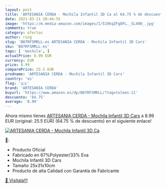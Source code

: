 ```yaml
---
layout: post
title: 'ARTESANIA CERDA - Mochila Infantil 3D Ca al 64.75 % de descuento'
date: 2021-03-11 20:44:55
image: 'https://m.media-amazon.com/images/I/519kqZFgOFL._SL400_.jpg'
comments: true
category: ofertas
author: ring
slug: 'B07RFSMRLL-es ARTESANIA CERDA - Mochila Infantil 3D Cars'
sku: 'B07RFSMRLL-es'
tags: [ 'mochila', ]
actualPrice: 8.99 EUR
currency: EUR
price: 8.99
comparePrice: 25.5 EUR
prodname: 'ARTESANIA CERDA - Mochila Infantil 3D Cars'
country: 'es'
flag: '🇪🇸'
brand: 'ARTESANIA CERDA'
buyurl: 'https://www.amazon.es/dp/B07RFSMRLL/?tag=tolees-21'
descuento: '64.75'
average: '8.99'
---
```


Ahora mismo tienes [ARTESANIA CERDA - Mochila Infantil 3D Cars](https://www.amazon.es/dp/B07RFSMRLL/?tag=tolees-21) a 8.99 EUR (original: 25.5 EUR) (64.75 %  de descuento) en el siguiente enlace!

[![ARTESANIA CERDA - Mochila Infantil 3D Ca](https://m.media-amazon.com/images/I/519kqZFgOFL._SL400_.jpg)](https://www.amazon.es/dp/B07RFSMRLL/?tag=tolees-21)

🔎:

- Producto Oficial
- Fabricado en 67%Polyester/33% Eva
- Mochila Infantil 3D Cars
- Tamaño 25x31x10cm
- Producto de alta Calidad con Garantía de Fabricante

[🛒 Visítala!!!](https://www.amazon.es/dp/B07RFSMRLL/?tag=tolees-21)
